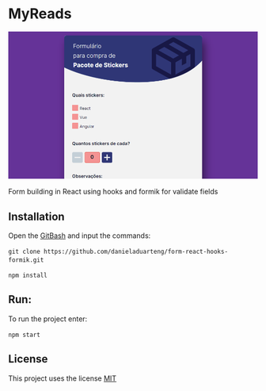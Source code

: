 # MyReads

![](form-react-hooks-formik.gif)


Form building in React using hooks and formik for validate fields

## Installation
Open the [GitBash](https://git-scm.com/) and input the commands:

`git clone https://github.com/danieladuarteng/form-react-hooks-formik.git`

`npm install`

## Run:

To run the project enter:

`npm start`

## License

This project uses the license [MIT](https://choosealicense.com/licenses/mit/)
